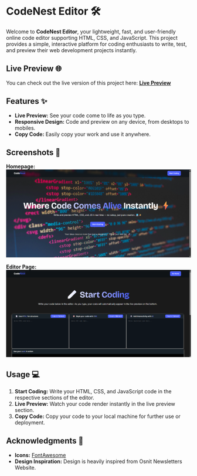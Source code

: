 # CodeNest Editor 🛠️

Welcome to **CodeNest Editor**, your lightweight, fast, and user-friendly online code editor supporting HTML, CSS, and JavaScript. This project provides a simple, interactive platform for coding enthusiasts to write, test, and preview their web development projects instantly.

## Live Preview 🌐

You can check out the live version of this project here: **[Live Preview](YOUR_LIVE_PREVIEW_LINK_HERE)**

## Features ✨

-   **Live Preview:** See your code come to life as you type.
-   **Responsive Design:** Code and preview on any device, from desktops to mobiles.
-   **Copy Code:** Easily copy your work and use it anywhere.

## Screenshots 📸

**Homepage:**
![Homepage Screenshot](./img/ss/home.png)

**Editor Page:**
![Editor Screenshot](./img/ss/editor.png)

## Usage 💻

1.  **Start Coding:** Write your HTML, CSS, and JavaScript code in the respective sections of the editor.
2.  **Live Preview:** Watch your code render instantly in the live preview section.
3.  **Copy Code:** Copy your code to your local machine for further use or deployment.

## Acknowledgments 🙏

-   **Icons:** [FontAwesome](https://fontawesome.com/)
-   **Design Inspiration:** Design is heavily inspired from Osnit Newsletters Website.

